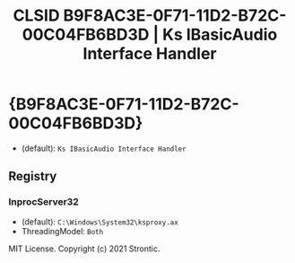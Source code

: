 ﻿---
title: "CLSID B9F8AC3E-0F71-11D2-B72C-00C04FB6BD3D | Ks IBasicAudio Interface Handler"
excerpt: What is COM-Object CLSID B9F8AC3E-0F71-11D2-B72C-00C04FB6BD3D?
---

# {B9F8AC3E-0F71-11D2-B72C-00C04FB6BD3D}

* (default): `Ks IBasicAudio Interface Handler`

## Registry


### InprocServer32

* (default): `C:\Windows\System32\ksproxy.ax`
* ThreadingModel: `Both`

MIT License. Copyright (c) 2021 Strontic.


